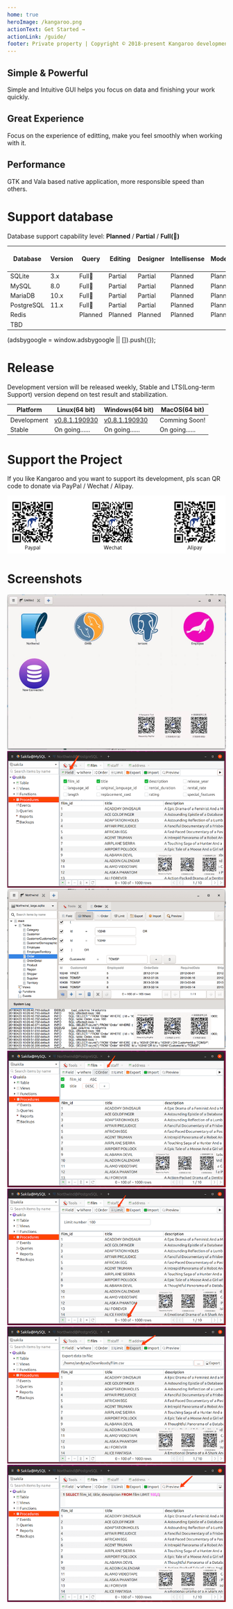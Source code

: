 ```yaml
---
home: true
heroImage: /kangaroo.png
actionText: Get Started →
actionLink: /guide/
footer: Private property | Copyright © 2018-present Kangaroo development team
---
```


<div style="text-align: center">
  <Bit/>
</div>

<div class="features">
  <div class="feature">
    <h2>Simple & Powerful</h2>
    <p>Simple and Intuitive GUI helps you focus on data and finishing your work quickly.</p>
  </div>
  <div class="feature">
    <h2>Great Experience</h2>
    <p>Focus on the experience of editting, make you feel smoothly when working with it.</p>
  </div>
  <div class="feature">
    <h2>Performance</h2>
    <p>GTK and Vala based native application, more responsible speed than others.</p>
  </div>
</div>

# Support database
Database support capability level: __Planned__ / __Partial__ / __Full(:100:)__

| Database       | Version   | Query     | Editing   | Designer    | Intellisense | Modeling | Export/Import | Data & Structure Sync | 
|----------------|-----------|-----------|-----------|-------------|--------------|----------|---------------|-----------------------|
| SQLite         | 3.x       | Full:100: | Partial   | Partial     | Planned      | Planned  | Partial       | Planned               |
| MySQL          | 8.0       | Full:100: | Partial   | Partial     | Planned      | Planned  | Partial       | Planned               |
| MariaDB        | 10.x      | Full:100: | Partial   | Partial     | Planned      | Planned  | Partial       | Planned               |
| PostgreSQL     | 11.x      | Full:100: | Partial   | Partial     | Planned      | Planned  | Partial       | Planned               |
| Redis          |           | Planned   | Planned   | Planned     | Planned      | Planned  | Planned       | Planned               |
| TBD            |           |           |           |             |              |          |               |                       |


<div>
    <script2 type="text/javascript" async="true" src="https://pagead2.googlesyndication.com/pagead/js/adsbygoogle.js" />
    <ins class="adsbygoogle"
        style="display:block; text-align:center;"
        data-ad-layout="in-article"
        data-ad-format="fluid"
        data-ad-client="ca-pub-3975819313740938"
        data-ad-slot="6760827895"></ins>
    <script2 type="text/javascript">
        (adsbygoogle = window.adsbygoogle || []).push({});
    </script2>
</div>


# Release
Development version will be released weekly, Stable and LTS(Long-term Support) version depend on test result and stabilization.

| Platform   | Linux(64 bit)   | Windows(64 bit)   | MacOS(64 bit)   |
|------------|-----------------|-------------------|-----------------|
| Development | [v0.8.1.190930](./download/v0.8.1.190930) | [v0.8.1.190930](./download/v0.8.1.190930) | Comming Soon! |
| Stable      | On going...... | On going......    | On going......  |


# Support the Project
If you like Kangaroo and you want to support its development, pls scan QR code to donate via PayPal / Wechat / Alipay.

![Support project](./images/pay_wide.png)


# Screenshots
![Start page of connection](./images/kangaroo-02.jpg)
![Select columns](./images/kangaroo-05.png)
![Where statement](./images/kangaroo-06.png)
![Order statement](./images/kangaroo-07.png)
![Limit statement](./images/kangaroo-08.png)
![Export data](./images/kangaroo-09.png)
![Preview sql](./images/kangaroo-10.png)
